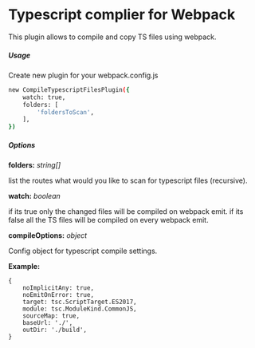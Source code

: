 # Typescript complier for Webpack

This plugin allows to compile and copy TS files using webpack.

##### Usage
Create new plugin for your webpack.config.js
```sh
new CompileTypescriptFilesPlugin({
    watch: true,
    folders: [
        'foldersToScan',
    ],
})
```

##### Options
**folders:** *string[]*

list the routes what would you like to scan for typescript files (recursive).

**watch:** *boolean*

if its true only the changed files will be compiled on webpack emit. if its false all the TS files will be compiled on every webpack emit.

**compileOptions:** *object*

Config object for typescript compile settings.

**Example:**
```
{
    noImplicitAny: true,
    noEmitOnError: true,
    target: tsc.ScriptTarget.ES2017,
    module: tsc.ModuleKind.CommonJS,
    sourceMap: true,
    baseUrl: './',
    outDir: './build',
}
```
